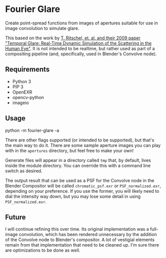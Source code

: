 # Fourier Glare
Create point-spread functions from images of apertures suitable for use in image convolution to simulate glare.

This based on the work by [T. Ritschel, et. al. and their 2009 paper "Temporal Glare: Real-Time Dynamic Simulation of the Scattering in the Human Eye"](https://resources.mpi-inf.mpg.de/hdr/temporalglare/). It is not intended to be realtime, but rather used as part of a compositing pipeline (and, specifically, used in Blender's Convolve node).

## Requirements

* Python 3
* PIP 3
* OpenEXR
* opencv-python
* imageio

## Usage

 python -m fourier-glare -a <file>

There are other flags supported (or intended to be supported), but that's the main way to do it. There are some sample aperture images you can play with in the `apertures` directory, but feel free to make your own!

Generate files will appear in a directory called `tmp` that, by default, lives inside the module directory. You can override this with a command line switch as desired.

The output result that can be used as a PSF for the Convolve node in the Blender Compositor will be called `chromatic_psf.exr` or `PSF_normalized.exr`, depending on your preference. If you use the former, you will likely need to dial the intensity way down, but you may lose some detail in using `PSF_normalized.exr`.

## Future
I will continue refining this over time. Its original implementation was a full-image convolution, which has been rendered unnecessary by the addition of the Convolve node to Blender's compositor. A lot of vestigial elements remain from that implementation that need to be cleaned up. I'm sure there are optimizations to be done as well.

